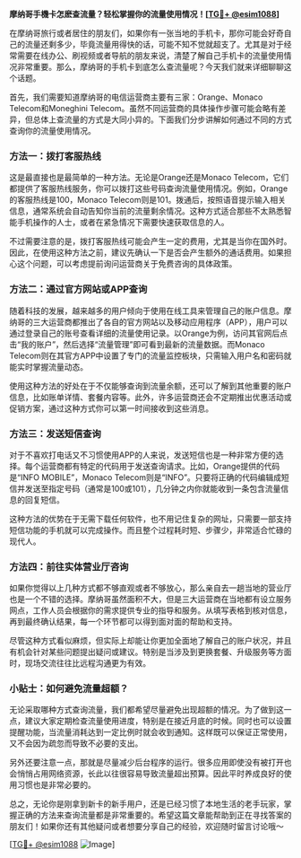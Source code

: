 **摩纳哥手機卡怎麽查流量？轻松掌握你的流量使用情况！[[TG💪+ @esim1088](https://t.me/s/esim1088)]**

在摩纳哥旅行或者居住的朋友们，如果你有一张当地的手机卡，那你可能会好奇自己的流量还剩多少，毕竟流量用得快的话，可能不知不觉就超支了。尤其是对于经常需要在线办公、刷视频或者导航的朋友来说，清楚了解自己手机卡的流量使用情况非常重要。那么，摩纳哥的手机卡到底怎么查流量呢？今天我们就来详细聊聊这个话题。

首先，我们需要知道摩纳哥的电信运营商主要有三家：Orange、Monaco Telecom和Moneghini Telecom。虽然不同运营商的具体操作步骤可能会略有差异，但总体上查流量的方式是大同小异的。下面我们分步讲解如何通过不同的方式查询你的流量使用情况。

### 方法一：拨打客服热线

这是最直接也是最简单的一种方法。无论是Orange还是Monaco Telecom，它们都提供了客服热线服务，你可以拨打这些号码查询流量使用情况。例如，Orange的客服热线是100，Monaco Telecom则是101。拨通后，按照语音提示输入相关信息，通常系统会自动告知你当前的流量剩余情况。这种方式适合那些不太熟悉智能手机操作的人士，或者在紧急情况下需要快速获取信息的人。

不过需要注意的是，拨打客服热线可能会产生一定的费用，尤其是当你在国外时。因此，在使用这种方法之前，建议先确认一下是否会产生额外的通话费用。如果担心这个问题，可以考虑提前询问运营商关于免费咨询的具体政策。

### 方法二：通过官方网站或APP查询

随着科技的发展，越来越多的用户倾向于使用在线工具来管理自己的账户信息。摩纳哥的三大运营商都推出了各自的官方网站以及移动应用程序（APP），用户可以通过登录自己的账号查看详细的流量使用记录。以Orange为例，访问其官网后点击“我的账户”，然后选择“流量管理”即可看到最新的流量数据。而Monaco Telecom则在其官方APP中设置了专门的流量监控板块，只需输入用户名和密码就能实时掌握流量动态。

使用这种方法的好处在于不仅能够查询到流量余额，还可以了解到其他重要的账户信息，比如账单详情、套餐内容等。此外，许多运营商还会不定期推出优惠活动或促销方案，通过这种方式你可以第一时间接收到这些消息。

### 方法三：发送短信查询

对于不喜欢打电话又不习惯使用APP的人来说，发送短信也是一种非常方便的选择。每个运营商都有特定的代码用于发送查询请求。比如，Orange提供的代码是“INFO MOBILE”，Monaco Telecom则是“INFO”。只要将正确的代码编辑成短信并发送至指定号码（通常是100或101），几分钟之内你就能收到一条包含流量信息的回复短信。

这种方法的优势在于无需下载任何软件，也不用记住复杂的网址，只需要一部支持短信功能的手机就可以完成操作。而且整个过程耗时短、步骤少，非常适合忙碌的现代人。

### 方法四：前往实体营业厅咨询

如果你觉得以上几种方式都不够直观或者不够放心，那么亲自去一趟当地的营业厅也是一个不错的选择。摩纳哥虽然面积不大，但是三大运营商在当地都有设立服务网点，工作人员会根据你的需求提供专业的指导和服务。从填写表格到核对信息，再到最终确认结果，每一个环节都可以得到面对面的帮助和支持。

尽管这种方式看似麻烦，但实际上却能让你更加全面地了解自己的账户状况，并且有机会针对某些问题提出疑问或建议。特别是当涉及到更换套餐、升级服务等方面时，现场交流往往比远程沟通更为有效。

### 小贴士：如何避免流量超额？

无论采取哪种方式查询流量，我们都希望尽量避免出现超额的情况。为了做到这一点，建议大家定期检查流量使用进度，特别是在接近月底的时候。同时也可以设置提醒功能，当流量消耗达到一定比例时就会收到通知。这样既可以保证正常使用，又不会因为疏忽而导致不必要的支出。

另外还要注意一点，那就是尽量减少后台程序的运行。很多应用即使没有被打开也会悄悄占用网络资源，长此以往很容易导致流量超出预算。因此平时养成良好的使用习惯也是非常必要的。

总之，无论你是刚拿到新卡的新手用户，还是已经习惯了本地生活的老手玩家，掌握正确的方法来查询流量都是非常重要的。希望这篇文章能帮助到正在寻找答案的朋友们！如果你还有其他疑问或者想要分享自己的经验，欢迎随时留言讨论哦～

[[TG💪+ @esim1088](https://t.me/s/esim1088) ![Image](https://i.postimg.cc/4NQfJmqS/Snipaste-2025-05-13-00-14-12.png)]